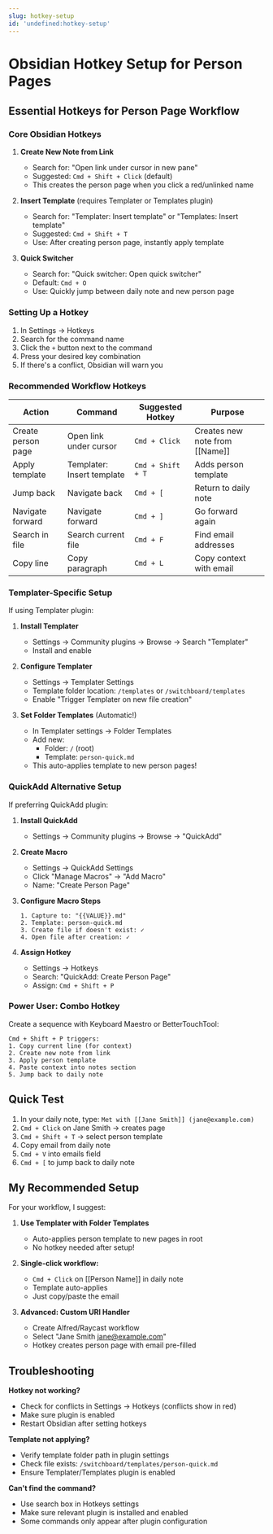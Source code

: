 ```yaml
---
slug: hotkey-setup
id: 'undefined:hotkey-setup'
---
```

# Obsidian Hotkey Setup for Person Pages

## Essential Hotkeys for Person Page Workflow

### Core Obsidian Hotkeys

1. **Create New Note from Link**
   - Search for: "Open link under cursor in new pane"
   - Suggested: `Cmd + Shift + Click` (default)
   - This creates the person page when you click a red/unlinked name

2. **Insert Template** (requires Templater or Templates plugin)
   - Search for: "Templater: Insert template" or "Templates: Insert template"
   - Suggested: `Cmd + Shift + T`
   - Use: After creating person page, instantly apply template

3. **Quick Switcher**
   - Search for: "Quick switcher: Open quick switcher"
   - Default: `Cmd + O`
   - Use: Quickly jump between daily note and new person page

### Setting Up a Hotkey

1. In Settings → Hotkeys
2. Search for the command name
3. Click the `+` button next to the command
4. Press your desired key combination
5. If there's a conflict, Obsidian will warn you

### Recommended Workflow Hotkeys

| Action | Command | Suggested Hotkey | Purpose |
|--------|---------|-----------------|----------|
| Create person page | Open link under cursor | `Cmd + Click` | Creates new note from [[Name]] |
| Apply template | Templater: Insert template | `Cmd + Shift + T` | Adds person template |
| Jump back | Navigate back | `Cmd + [` | Return to daily note |
| Navigate forward | Navigate forward | `Cmd + ]` | Go forward again |
| Search in file | Search current file | `Cmd + F` | Find email addresses |
| Copy line | Copy paragraph | `Cmd + L` | Copy context with email |

### Templater-Specific Setup

If using Templater plugin:

1. **Install Templater**
   - Settings → Community plugins → Browse → Search "Templater"
   - Install and enable

2. **Configure Templater**
   - Settings → Templater Settings
   - Template folder location: `/templates` or `/switchboard/templates`
   - Enable "Trigger Templater on new file creation"

3. **Set Folder Templates** (Automatic!)
   - In Templater settings → Folder Templates
   - Add new:
     - Folder: `/` (root)
     - Template: `person-quick.md`
   - This auto-applies template to new person pages!

### QuickAdd Alternative Setup

If preferring QuickAdd plugin:

1. **Install QuickAdd**
   - Settings → Community plugins → Browse → "QuickAdd"

2. **Create Macro**
   - Settings → QuickAdd Settings
   - Click "Manage Macros" → "Add Macro"
   - Name: "Create Person Page"

3. **Configure Macro Steps**
   ```
   1. Capture to: "{{VALUE}}.md"
   2. Template: person-quick.md
   3. Create file if doesn't exist: ✓
   4. Open file after creation: ✓
   ```

4. **Assign Hotkey**
   - Settings → Hotkeys
   - Search: "QuickAdd: Create Person Page"
   - Assign: `Cmd + Shift + P`

### Power User: Combo Hotkey

Create a sequence with Keyboard Maestro or BetterTouchTool:

```
Cmd + Shift + P triggers:
1. Copy current line (for context)
2. Create new note from link
3. Apply person template
4. Paste context into notes section
5. Jump back to daily note
```

## Quick Test

1. In your daily note, type: `Met with [[Jane Smith]] (jane@example.com)`
2. `Cmd + Click` on Jane Smith → creates page
3. `Cmd + Shift + T` → select person template
4. Copy email from daily note
5. `Cmd + V` into emails field
6. `Cmd + [` to jump back to daily note

## My Recommended Setup

For your workflow, I suggest:

1. **Use Templater with Folder Templates**
   - Auto-applies person template to new pages in root
   - No hotkey needed after setup!

2. **Single-click workflow:**
   - `Cmd + Click` on [[Person Name]] in daily note
   - Template auto-applies
   - Just copy/paste the email

3. **Advanced: Custom URI Handler**
   - Create Alfred/Raycast workflow
   - Select "Jane Smith jane@example.com" 
   - Hotkey creates person page with email pre-filled

## Troubleshooting

**Hotkey not working?**
- Check for conflicts in Settings → Hotkeys (conflicts show in red)
- Make sure plugin is enabled
- Restart Obsidian after setting hotkeys

**Template not applying?**
- Verify template folder path in plugin settings
- Check file exists: `/switchboard/templates/person-quick.md`
- Ensure Templater/Templates plugin is enabled

**Can't find the command?**
- Use search box in Hotkeys settings
- Make sure relevant plugin is installed and enabled
- Some commands only appear after plugin configuration
